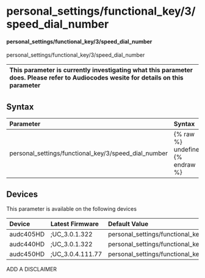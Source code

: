 ﻿---
description: personal_settings/functional_key/3/speed_dial_number
search: false
---

# personal_settings/functional_key/3/speed_dial_number

#### personal_settings/functional_key/3/speed_dial_number

personal_settings/functional_key/3/speed_dial_number


| This parameter is currently investigating what this parameter does. Please refer to Audiocodes wesite for details on this parameter | 
| :--- |

## Syntax
| Parameter | Syntax |
| :--- | :--- |
|personal_settings/functional_key/3/speed_dial_number | {% raw %} undefined {% endraw %}|

## Devices
This parameter is available on the following devices

| Device | Latest Firmware | Default Value |
|:---|:---|:---|
| audc405HD | ;UC_3.0.1.322 | personal_settings/functional_key/3/speed_dial_number= 
| audc440HD | ;UC_3.0.1.322 | personal_settings/functional_key/3/speed_dial_number= 
| audc450HD | ;UC_3.0.4.111.77 | personal_settings/functional_key/3/speed_dial_number= 

ADD A DISCLAIMER
